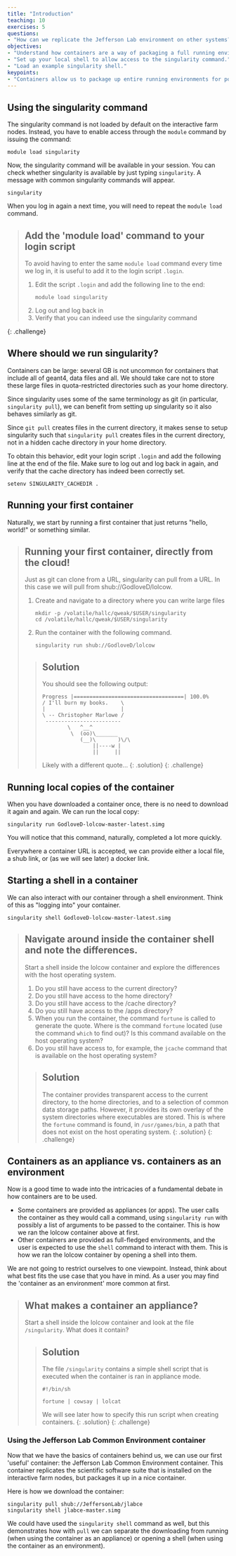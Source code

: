 ```yaml
---
title: "Introduction"
teaching: 10
exercises: 5
questions:
- "How can we replicate the Jefferson Lab environment on other systems?"
objectives:
- "Understand how containers are a way of packaging a full running environment."
- "Set up your local shell to allow access to the singularity command."
- "Load an example singularity shell."
keypoints:
- "Containers allow us to package up entire running environments for posterity."
---
```


## Using the singularity command

The singularity command is not loaded by default on the interactive farm nodes.
Instead, you have to enable access through the `module` command by issuing the
command:
~~~
module load singularity
~~~
Now, the singularity command will be available in your session. You can check
whether singularity is available by just typing `singularity`. A message with
common singularity commands will appear.
~~~
singularity
~~~

When you log in again a next time, you will need to repeat the `module load`
command.

> ## Add the 'module load' command to your login script
>
> To avoid having to enter the same `module load` command every time we log in,
> it is useful to add it to the login script `.login`.
> 1. Edit the script `.login` and add the following line to the end:
>    ~~~
>    module load singularity
>    ~~~
> 2. Log out and log back in
> 3. Verify that you can indeed use the singularity command
>
{: .challenge}

## Where should we run singularity?

Containers can be large: several GB is not uncommon for containers that include
all of geant4, data files and all. We should take care not to store these large
files in quota-restricted directories such as your home directory.

Since singularity uses some of the same terminology as git (in particular,
`singularity pull`), we can benefit from setting up singularity so it also
behaves similarly as git.

Since `git pull` creates files in the current directory, it makes sense to
setup singularity such that `singularity pull` creates files in the current
directory, not in a hidden cache directory in your home directory.

To obtain this behavior, edit your login script `.login` and add the following
line at the end of the file. Make sure to log out and log back in again, and
verify that the cache directory has indeed been correctly set.
~~~
setenv SINGULARITY_CACHEDIR .
~~~

## Running your first container

Naturally, we start by running a first container that just returns "hello,
world!" or something similar.

> ## Running your first container, directly from the cloud!
>
> Just as git can clone from a URL, singularity can pull from a URL. In this
> case we will pull from shub://GodloveD/lolcow.
>
> 1. Create and navigate to a directory where you can write large files
>    ~~~
>    mkdir -p /volatile/hallc/qweak/$USER/singularity
>    cd /volatile/hallc/qweak/$USER/singularity
>    ~~~
> 1. Run the container with the following command.
>    ~~~
>    singularity run shub://GodloveD/lolcow
>    ~~~
>
> > ## Solution
> > You should see the following output:
> > ~~~
> > Progress |===================================| 100.0%
> > / I'll burn my books.    \
> > |                        |
> > \ -- Christopher Marlowe /
> >  ------------------------
> >         \   ^__^
> >          \  (oo)\_______
> >             (__)\       )\/\
> >                 ||----w |
> >                 ||     ||
> > ~~~
> > Likely with a different quote...
> {: .solution}
{: .challenge}

## Running local copies of the container

When you have downloaded a container once, there is no need to download it again
and again. We can run the local copy:
~~~
singularity run GodloveD-lolcow-master-latest.simg
~~~
You will notice that this command, naturally, completed a lot more quickly.

Everywhere a container URL is accepted, we can provide either a local file, a
shub link, or (as we will see later) a docker link.

## Starting a shell in a container

We can also interact with our container through a shell environment. Think of
this as "logging into" your container.
~~~
singularity shell GodloveD-lolcow-master-latest.simg
~~~

> ## Navigate around inside the container shell and note the differences.
>
> Start a shell inside the lolcow container and explore the differences with the
> host operating system.
>
> 1. Do you still have access to the current directory?
> 2. Do you still have access to the home directory?
> 2. Do you still have access to the /cache directory?
> 3. Do you still have access to the /apps directory?
> 4. When you run the container, the command `fortune` is called to generate the
>    quote. Where is the command `fortune` located (use the command `which` to
>    find out)? Is this command available on the host operating system?
> 5. Do you still have access to, for example, the `jcache` command that is
>    available on the host operating system?
>
> > ## Solution
> >
> > The container provides transparent access to the current directory, to the
> > home directories, and to a selection of common data storage paths. However,
> > it provides its own overlay of the system directories where executables are
> > stored. This is where the `fortune` command is found, in `/usr/games/bin`,
> > a path that does not exist on the host operating system.
> {: .solution}
{: .challenge}

## Containers as an appliance vs. containers as an environment

Now is a good time to wade into the intricacies of a fundamental debate in how
containers are to be used.

- Some containers are provided as appliances (or apps). The user calls the
  container as they would call a command, using `singularity run` with possibly
  a list of arguments to be passed to the container. This is how we ran the
  lolcow container above at first.
- Other containers are provided as full-fledged environments, and the user is
  expected to use the `shell` command to interact with them. This is how we
  ran the lolcow container by opening a shell into them.

We are not going to restrict ourselves to one viewpoint. Instead, think about
what best fits the use case that you have in mind. As a user you may find the
'container as an environment' more common at first.

> ## What makes a container an appliance?
>
> Start a shell inside the lolcow container and look at the file `/singularity`.
> What does it contain?
>
> > ## Solution
> >
> > The file `/singularity` contains a simple shell script that is executed
> > when the container is ran in appliance mode.
> > ~~~
> > #!/bin/sh
> >
> > fortune | cowsay | lolcat
> > ~~~
> > We will see later how to specify this run script when creating containers.
> {: .solution}
{: .challenge}

### Using the Jefferson Lab Common Environment container

Now that we have the basics of containers behind us, we can use our first
'useful' container: the Jefferson Lab Common Environment container. This
container replicates the scientific software suite that is installed on the
interactive farm nodes, but packages it up in a nice container.

Here is how we download the container:
~~~
singularity pull shub://JeffersonLab/jlabce
singularity shell jlabce-master.simg
~~~

We could have used the `singularity shell` command as well, but this
demonstrates how with `pull` we can separate the downloading from running (when
using the container as an appliance) or opening a shell (when using the
container as an environment).
